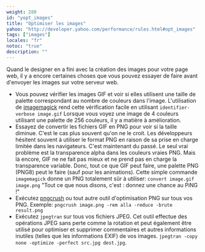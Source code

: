 ```yaml
---
weight: 280
id: "yopt_images"
title: "Optimiser les images"
yahoo: "http://developer.yahoo.com/performance/rules.html#opt_images"
tags: ["images"]
locales: "fr"
notoc: "true"
description: ""
---
```


Quand le designer en a fini avec la création des images pour votre page web, il y a encore certaines choses que vous pouvez essayer de faire avant d'envoyer les images sur votre serveur web.

- Vous pouvez vérifier les images GIF et voir si elles utilisent une taille de palette correspondant au nombre de couleurs dans l'image. L'utilisation de [imagemagick](http://www.imagemagick.org) rend cette vérification facile en utilisant `identifier-verbose image.gif` Lorsque vous voyez une image de 4 couleurs utilisant une palette de 256 couleurs, il y a matière à amélioration.
- Essayez de convertir les fichiers GIF en PNG pour voir si la taille diminue. C'est le cas plus souvent qu'on ne le croit. Les développeurs hésitent souvent à utiliser le format PNG en raison de sa prise en charge limitée dans les navigateurs. C'est maintenant du passé. Le seul vrai problème est la transparence alpha dans les couleurs vraies PNG. Mais là encore, GIF ne ne fait pas mieux et ne prend pas en charge la transparence variable. Donc, tout ce que GIF peut faire, une palette PNG (PNG8) peut le faire (sauf pour les animations). Cette simple commande `imagemagick` donne un PNG totalement sûr à utiliser: `convert image.gif image.png` "Tout ce que nous disons, c'est : donnez une chance au PiNG !"
- Exécutez [pngcrush](http://pmt.sourceforge.net/pngcrush/) ou tout autre outil d'optimisation PNG sur tous vos PNG. Exemple: `pngcrush image.png -rem alla -reduce -brute result.png`
- Exécutez `jpegtran` sur tous vos fichiers JPEG. Cet outil effectue des opérations JPEG sans perte comme la rotation et peut également être utilisé pour optimiser et supprimer commentaires et autres informations inutiles (telles que les informations EXIF) de vos images. `jpegtran -copy none -optimize -perfect src.jpg dest.jpg`.